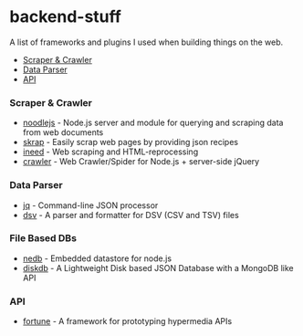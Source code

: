 backend-stuff
=============

A list of frameworks and plugins I used when building things on the web.

- [Scraper & Crawler](#scraper--crawler)
- [Data Parser](#data-parser)
- [API](#api)

### Scraper & Crawler
- [noodlejs](http://noodlejs.com/) - Node.js server and module for querying and scraping data from web documents
- [skrap](https://github.com/nickdima/skrap) - Easily scrap web pages by providing json recipes
- [ineed](https://github.com/inikulin/ineed) - Web scraping and HTML-reprocessing
- [crawler](https://github.com/sylvinus/node-crawler) - Web Crawler/Spider for Node.js + server-side jQuery

### Data Parser
- [jq](https://github.com/stedolan/jq) - Command-line JSON processor
- [dsv](https://github.com/mbostock/dsv) - A parser and formatter for DSV (CSV and TSV) files

### File Based DBs
- [nedb](https://github.com/louischatriot/nedb) - Embedded datastore for node.js
- [diskdb](https://github.com/arvindr21/diskDB) - A Lightweight Disk based JSON Database with a MongoDB like API

### API
- [fortune](http://fortunejs.com) - A framework for prototyping hypermedia APIs
